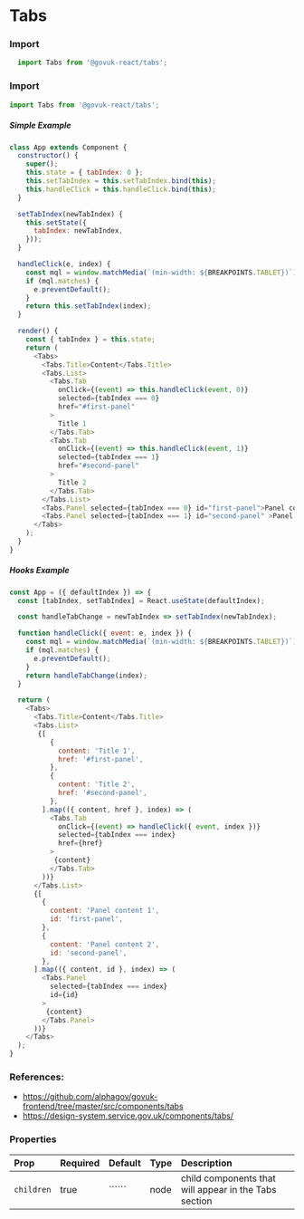 Tabs
====

### Import
```js
  import Tabs from '@govuk-react/tabs';
```
<!-- STORY -->

### Import
```js
import Tabs from '@govuk-react/tabs';
```

##### Simple Example
```js
class App extends Component {
  constructor() {
    super();
    this.state = { tabIndex: 0 };
    this.setTabIndex = this.setTabIndex.bind(this);
    this.handleClick = this.handleClick.bind(this);
  }

  setTabIndex(newTabIndex) {
    this.setState({
      tabIndex: newTabIndex,
    }));
  }

  handleClick(e, index) {
    const mql = window.matchMedia(`(min-width: ${BREAKPOINTS.TABLET})`);
    if (mql.matches) {
      e.preventDefault();
    }
    return this.setTabIndex(index);
  }

  render() {
    const { tabIndex } = this.state;
    return (
      <Tabs>
        <Tabs.Title>Content</Tabs.Title>
        <Tabs.List>
          <Tabs.Tab
            onClick={(event) => this.handleClick(event, 0)}
            selected={tabIndex === 0}
            href="#first-panel"
          >
            Title 1
          </Tabs.Tab>
          <Tabs.Tab
            onClick={(event) => this.handleClick(event, 1)}
            selected={tabIndex === 1}
            href="#second-panel"
          >
            Title 2
          </Tabs.Tab>
        </Tabs.List>
        <Tabs.Panel selected={tabIndex === 0} id="first-panel">Panel content 1</Panel>
        <Tabs.Panel selected={tabIndex === 1} id="second-panel" >Panel content 2</Panel>
      </Tabs>
    );
  }
}
```

##### Hooks Example
```js
const App = ({ defaultIndex }) => {
  const [tabIndex, setTabIndex] = React.useState(defaultIndex);

  const handleTabChange = newTabIndex => setTabIndex(newTabIndex);

  function handleClick({ event: e, index }) {
    const mql = window.matchMedia(`(min-width: ${BREAKPOINTS.TABLET})`);
    if (mql.matches) {
      e.preventDefault();
    }
    return handleTabChange(index);
  }

  return (
    <Tabs>
      <Tabs.Title>Content</Tabs.Title>
      <Tabs.List>
       {[
          {
            content: 'Title 1',
            href: '#first-panel',
          },
          {
            content: 'Title 2',
            href: '#second-panel',
          },
        ].map(({ content, href }, index) => (
          <Tabs.Tab
            onClick={(event) => handleClick({ event, index })}
            selected={tabIndex === index}
            href={href}
          >
           {content}
          </Tabs.Tab>
        ))}
      </Tabs.List>
      {[
        {
          content: 'Panel content 1',
          id: 'first-panel',
        },
        {
          content: 'Panel content 2',
          id: 'second-panel',
        },
      ].map(({ content, id }, index) => (
        <Tabs.Panel
          selected={tabIndex === index}
          id={id}
        >
         {content}
        </Tabs.Panel>
      ))}
    </Tabs>
  );
}

```


### References:
- https://github.com/alphagov/govuk-frontend/tree/master/src/components/tabs
- https://design-system.service.gov.uk/components/tabs/

### Properties
Prop | Required | Default | Type | Description
:--- | :------- | :------ | :--- | :----------
 `children` | true | `````` | node | child components that will appear in the Tabs section


